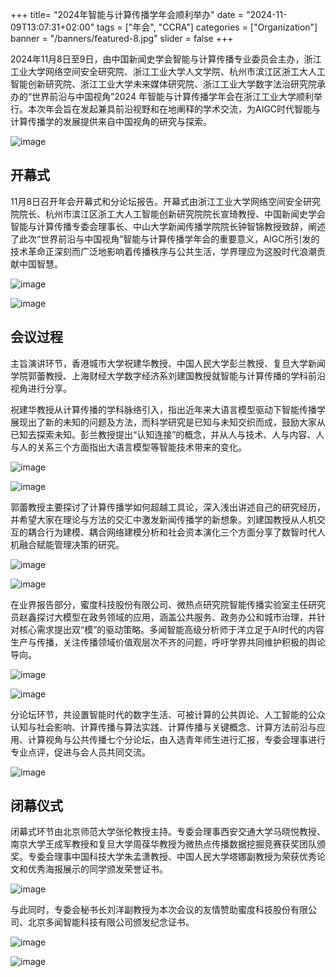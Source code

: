 +++
title= "2024年智能与计算传播学年会顺利举办"
date = "2024-11-09T13:07:31+02:00"
tags = ["年会", "CCRA"]
categories = ["Organization"]
banner = "/banners/featured-8.jpg"
slider = false
+++

2024年11月8日至9日，由中国新闻史学会智能与计算传播专业委员会主办，浙江工业大学网络空间安全研究院、浙江工业大学人文学院、杭州市滨江区浙工大人工智能创新研究院、浙江工业大学未来媒体研究院、浙江工业大学数字法治研究院承办的“世界前沿与中国视角”2024 年智能与计算传播学年会在浙江工业大学顺利举行。本次年会旨在发起兼具前沿视野和在地阐释的学术交流，为AIGC时代智能与计算传播学的发展提供来自中国视角的研究与探索。

<!--more-->

![image](https://github.com/user-attachments/assets/c2d9a892-90ee-4985-b394-f58bb0e9cd8d)


## 开幕式

11月8日召开年会开幕式和分论坛报告。开幕式由浙江工业大学网络空间安全研究院院长、杭州市滨江区浙工大人工智能创新研究院院长宣琦教授、中国新闻史学会智能与计算传播专委会理事长、中山大学新闻传播学院院长钟智锦教授致辞，阐述了此次“世界前沿与中国视角”智能与计算传播学年会的重要意义，AIGC所引发的技术革命正深刻而广泛地影响着传播秩序与公共生活，学界理应为这股时代浪潮贡献中国智慧。

![image](https://github.com/user-attachments/assets/671f048a-69a5-4b8c-bebe-a0569f394e42)

![image](https://github.com/user-attachments/assets/3985a6f9-85cf-4826-ba09-bd53c2a44f4a)


## 会议过程

主旨演讲环节，香港城市大学祝建华教授、中国人民大学彭兰教授、复旦大学新闻学院郭蕾教授、上海财经大学数字经济系刘建国教授就智能与计算传播的学科前沿视角进行分享。

祝建华教授从计算传播的学科脉络引入，指出近年来大语言模型驱动下智能传播学展现出了新的未知的问题及方法，而科学研究是已知与未知交织而成，鼓励大家从已知去探索未知。彭兰教授提出“认知连接”的概念，并从人与技术、人与内容、人与人的关系三个方面指出大语言模型等智能技术带来的变化。

![image](https://github.com/user-attachments/assets/42b0bdb2-bbe0-47ed-a5c1-3e93e64f6251)

![image](https://github.com/user-attachments/assets/ef0c6877-1d78-4f7d-9c7c-98aeaca23ad4)

郭蕾教授主要探讨了计算传播学如何超越工具论，深入浅出讲述自己的研究经历，并希望大家在理论与方法的交汇中激发新闻传播学的新想象。刘建国教授从人机交互的耦合行为建模、耦合网络建模分析和社会资本演化三个方面分享了数智时代人机融合赋能管理决策的研究。

![image](https://github.com/user-attachments/assets/9f964750-b0f7-4801-9a19-7d88beb4a313)

![image](https://github.com/user-attachments/assets/03841552-91b1-4363-b80c-d8dff3542c75)

在业界报告部分，蜜度科技股份有限公司、微热点研究院智能传播实验室主任研究员赵鑫探讨大模型在政务领域的应用，涵盖公共服务、政务办公和城市治理，并针对核心需求提出双“模”的驱动策略。多闻智能高级分析师于洋立足于AI时代的内容生产与传播，关注传播领域价值观层次不齐的问题，呼吁学界共同维护积极的舆论导向。



![image](https://github.com/user-attachments/assets/4d6b98a0-5c1b-4d3f-976e-a4efb5a4acb5)

![image](https://github.com/user-attachments/assets/bd162ee3-57b7-4f3b-aa47-662fa76ee5e4)



分论坛环节，共设置智能时代的数字生活、可被计算的公共舆论、人工智能的公众认知与社会影响、计算传播与算法实践、计算传播与关键概念、计算方法前沿与应用、计算视角与公共传播七个分论坛，由入选青年师生进行汇报，专委会理事进行专业点评，促进与会人员共同交流。

![image](https://github.com/user-attachments/assets/9fbe47cd-e1e7-42ed-89f2-66ea9fd98f38)


## 闭幕仪式

闭幕式环节由北京师范大学张伦教授主持。专委会理事西安交通大学马晓悦教授、南京大学王成军教授和复旦大学周葆华教授为微热点传播数据挖掘竞赛获奖团队颁奖。专委会理事中国科技大学朱孟潇教授、中国人民大学塔娜副教授为荣获优秀论文和优秀海报展示的同学颁发荣誉证书。

![image](https://github.com/user-attachments/assets/11c04ba5-998b-4a7d-9413-f2759f8f3339)

与此同时，专委会秘书长刘洋副教授为本次会议的友情赞助蜜度科技股份有限公司、北京多闻智能科技有限公司颁发纪念证书。

![image](https://github.com/user-attachments/assets/46d2a592-dc6a-45bf-990c-088418f4ab68)

![image](https://github.com/user-attachments/assets/500eb86b-f3de-4ff6-8285-b329e44a06f0)


